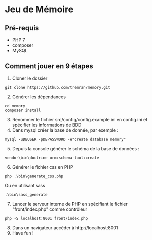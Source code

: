 # Jeu de Mémoire

## Pré-requis

* PHP 7
* composer
* MySQL


## Comment jouer en 9 étapes

1. Cloner le dossier
```
git clone https://github.com/tremran/memory.git
```
2. Générer les dépendances
```
cd memory
composer install
```
3. Renommer le fichier src/config/config.example.ini en config.ini et spécifier les informations de BDD
4. Dans mysql créer la base de donnée, par exemple :
```
mysql -uDBUSER -pDBPASSWORD -e"create database memory"
```
5. Depuis la console générer le schéma de la base de données :
```
vendor\bin\doctrine orm:schema-tool:create
```
6. Générer le fichier css en PHP
```
php .\bin\generate_css.php
```
Ou en utilisant sass
```
.\bin\sass_generate
```
7. Lancer le serveur interne de PHP en spécifiant le fichier "front/index.php" comme contrôleur
```
php -S localhost:8001 front/index.php
```
8. Dans un navigateur accéder à http://localhost:8001
9. Have fun !